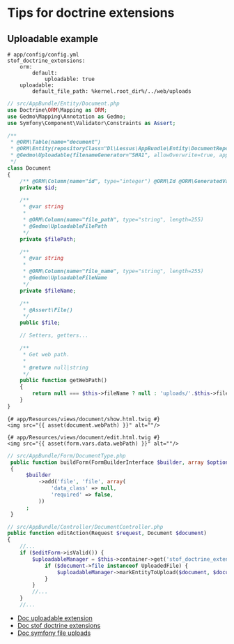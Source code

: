 Tips for doctrine extensions
============================

Uploadable example
-------------------
```
# app/config/config.yml
stof_doctrine_extensions:
    orm:
        default:
            uploadable: true
    uploadable:
        default_file_path: %kernel.root_dir%/../web/uploads
```
```php
// src/AppBundle/Entity/Document.php
use Doctrine\ORM\Mapping as ORM;
use Gedmo\Mapping\Annotation as Gedmo;
use Symfony\Component\Validator\Constraints as Assert;

/**
 * @ORM\Table(name="document")
 * @ORM\Entity(repositoryClass="Dl\Lessus\AppBundle\Entity\DocumentRepository")
 * @Gedmo\Uploadable(filenameGenerator="SHA1", allowOverwrite=true, appendNumber=true)
 */
class Document
{
    /** @ORM\Column(name="id", type="integer") @ORM\Id @ORM\GeneratedValue(strategy="AUTO") */
    private $id;

    /**
     * @var string
     *
     * @ORM\Column(name="file_path", type="string", length=255)
     * @Gedmo\UploadableFilePath
     */
    private $filePath;

    /**
     * @var string
     *
     * @ORM\Column(name="file_name", type="string", length=255)
     * @Gedmo\UploadableFileName
     */
    private $fileName;

    /**
     * @Assert\File()
     */
    public $file;

    // Setters, getters...

    /**
     * Get web path.
     *
     * @return null|string
     */
    public function getWebPath()
    {
        return null === $this->fileName ? null : 'uploads/'.$this->fileName;
    }
}
```
```twig
{# app/Resources/views/document/show.html.twig #}
<img src="{{ asset(document.webPath) }}" alt=""/>

{# app/Resources/views/document/edit.html.twig #}
<img src="{{ asset(form.vars.data.webPath) }}" alt=""/>
```
```php
// src/AppBundle/Form/DocumentType.php 
 public function buildForm(FormBuilderInterface $builder, array $options)
 {
      $builder
          ->add('file', 'file', array(
              'data_class' => null,
              'required' => false,
          ))
      ;
 }
 ```
```php
// src/AppBundle/Controller/DocumentController.php
public function editAction(Request $request, Document $document)
{
    //...
    if ($editForm->isValid()) {
        $uploadableManager = $this->container->get('stof_doctrine_extensions.uploadable.manager');
            if ($document->file instanceof UploadedFile) {
                $uploadableManager->markEntityToUpload($document, $document->file);
            }
        }
        //...
    }
    //...
```
- [Doc uploadable extension](https://github.com/Atlantic18/DoctrineExtensions/blob/master/doc/uploadable.md)
- [Doc stof doctrine extensions](https://github.com/stof/StofDoctrineExtensionsBundle/blob/master/Resources/doc/index.rst)
- [Doc symfony file uploads](http://symfony.com/doc/current/cookbook/doctrine/file_uploads.html)
